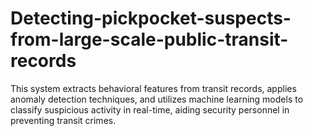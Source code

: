 # Detecting-pickpocket-suspects-from-large-scale-public-transit-records
This system extracts behavioral features from transit records, applies anomaly detection techniques, and utilizes machine learning models to classify suspicious activity in real-time, aiding security personnel in preventing transit crimes.
